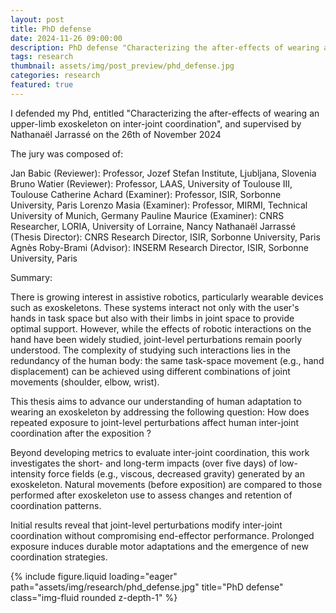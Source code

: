 ```yaml
---
layout: post
title: PhD defense
date: 2024-11-26 09:00:00
description: PhD defense "Characterizing the after-effects of wearing an upper-limb exoskeleton on inter-joint coordination"
tags: research
thumbnail: assets/img/post_preview/phd_defense.jpg
categories: research
featured: true
---
```


I defended my Phd, entitled "Characterizing the after-effects of wearing an upper-limb exoskeleton on inter-joint coordination", and supervised by Nathanaël Jarrassé on the 26th of November 2024

The jury was composed of:

Jan Babic (Reviewer): Professor, Jozef Stefan Institute, Ljubljana, Slovenia
Bruno Watier (Reviewer): Professor, LAAS, University of Toulouse III, Toulouse
Catherine Achard (Examiner): Professor, ISIR, Sorbonne University, Paris
Lorenzo Masia (Examiner): Professor, MIRMI, Technical University of Munich, Germany
Pauline Maurice (Examiner): CNRS Researcher, LORIA, University of Lorraine, Nancy
Nathanaël Jarrassé (Thesis Director): CNRS Research Director, ISIR, Sorbonne University, Paris
Agnès Roby-Brami (Advisor): INSERM Research Director, ISIR, Sorbonne University, Paris

Summary:

There is growing interest in assistive robotics, particularly wearable devices such as exoskeletons. These systems interact not only with the user's hands in task space but also with their limbs in joint space to provide optimal support. However, while the effects of robotic interactions on the hand have been widely studied, joint-level perturbations remain poorly understood. The complexity of studying such interactions lies in the redundancy of the human body: the same task-space movement (e.g., hand displacement) can be achieved using different combinations of joint movements (shoulder, elbow, wrist).

This thesis aims to advance our understanding of human adaptation to wearing an exoskeleton by addressing the following question: How does repeated exposure to joint-level perturbations affect human inter-joint coordination after the exposition ?

Beyond developing metrics to evaluate inter-joint coordination, this work investigates the short- and long-term impacts (over five days) of low-intensity force fields (e.g., viscous, decreased gravity) generated by an exoskeleton. Natural movements (before exposition) are compared to those performed after exoskeleton use to assess changes and retention of coordination patterns.

Initial results reveal that joint-level perturbations modify inter-joint coordination without compromising end-effector performance. Prolonged exposure induces durable motor adaptations and the emergence of new coordination strategies.

<div class="row">
    <div class="col-sm mt-3 mt-md-0">
        {% include figure.liquid loading="eager" path="assets/img/research/phd_defense.jpg" title="PhD defense" class="img-fluid rounded z-depth-1" %}
    </div>
</div>
